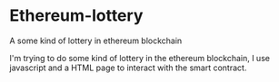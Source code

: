 # Ethereum-lottery
A some kind of lottery in ethereum blockchain

I'm trying to do some kind of lottery in the ethereum blockchain, I use javascript and a HTML page to interact with the smart contract.
